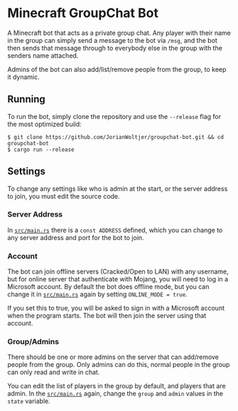 # Minecraft GroupChat Bot

A Minecraft bot that acts as a private group chat. Any player with their name in the group can simply send a message to the bot via `/msg`, 
and the bot then sends that message through to everybody else in the group with the senders name attached. 

Admins of the bot can also add/list/remove people from the group, to keep it dynamic.

## Running

To run the bot, simply clone the repository and use the `--release` flag for the most optimized build:

```Shell
$ git clone https://github.com/JorianWoltjer/groupchat-bot.git && cd groupchat-bot
$ cargo run --release
```

## Settings

To change any settings like who is admin at the start, or the server address to join, you must edit the source code. 

### Server Address

In [`src/main.rs`](src/main.rs) there is a `const ADDRESS` defined, which you can change to any server address and port for the bot to join. 

### Account

The bot can join offline servers (Cracked/Open to LAN) with any username, but for online server that authenticate with Mojang, you will need to log in a Microsoft account. By default the bot does offline mode, but you can change it in [`src/main.rs`](src/main.rs) again by setting `ONLINE_MODE = true`. 

If you set this to true, you will be asked to sign in with a Microsoft account when the program starts. The bot will then join the server using that account. 

### Group/Admins

There should be one or more admins on the server that can add/remove people from the group. Only admins can do this, normal people in the group can only read and write in chat. 

You can edit the list of players in the group by default, and players that are admin. In the [`src/main.rs`](src/main.rs) again, change the `group` and `admin` values in the `state` variable. 
